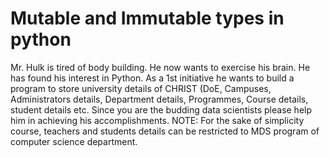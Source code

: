 # Mutable and Immutable types in python

Mr. Hulk is tired of body building. He now wants to exercise his brain. He has found his interest in Python.
As a 1st initiative he wants to build a program to store university details of CHRIST (DoE, Campuses, Administrators details, Department details, Programmes, Course details, student details etc.
Since you are the budding data scientists please help him in achieving his accomplishments. 
NOTE: For the sake of simplicity course, teachers and students details can be restricted to MDS program of computer science department.
